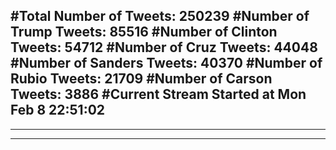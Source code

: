 #Total Number of Tweets: 250239 
#Number of Trump Tweets: 85516
#Number of Clinton Tweets: 54712
#Number of Cruz Tweets: 44048
#Number of Sanders Tweets: 40370
#Number of Rubio Tweets: 21709
#Number of Carson Tweets: 3886
#Current Stream Started at Mon Feb  8 22:51:02
---
---
---
